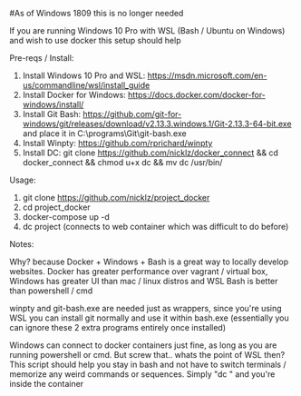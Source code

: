 #As of Windows 1809 this is no longer needed

If you are running Windows 10 Pro with WSL (Bash / Ubuntu on Windows) and wish to use docker this setup should help

Pre-reqs / Install:

1. Install Windows 10 Pro and WSL: https://msdn.microsoft.com/en-us/commandline/wsl/install_guide
2. Install Docker for Windows: https://docs.docker.com/docker-for-windows/install/
3. Install Git Bash: https://github.com/git-for-windows/git/releases/download/v2.13.3.windows.1/Git-2.13.3-64-bit.exe and place it in C:\programs\Git\git-bash.exe
4. Install Winpty: https://github.com/rprichard/winpty
5. Install DC: git clone https://github.com/nicklz/docker_connect && cd docker_connect && chmod u+x dc && mv dc /usr/bin/ 

Usage:

1. git clone https://github.com/nicklz/project_docker
2. cd project_docker 
3. docker-compose up -d
4. dc project (connects to web container which was difficult to do before)


Notes:

Why? because Docker + Windows + Bash is a great way to locally develop websites. Docker has greater performance over vagrant / virtual box, Windows has greater UI than mac / linux distros and WSL Bash is better than powershell / cmd

winpty and git-bash.exe are needed just as wrappers, since you're using WSL you can install git normally and use it within bash.exe (essentially you can ignore these 2 extra programs entirely once installed)

Windows can connect to docker containers just fine, as long as you are running powershell or cmd. But screw that.. whats the point of WSL then? This script should help you stay in bash and not have to switch terminals / memorize any weird commands or sequences. Simply "dc <project name>" and you're inside the container
